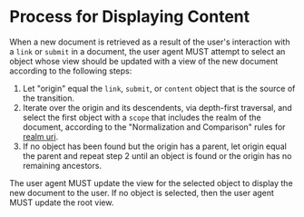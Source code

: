 # Process for Displaying Content

When a new document is retrieved as a result of the user's interaction with a `link` or `submit` in a document, the user agent MUST attempt to select an object whose view should be updated with a view of the new document according to the following steps:

1. Let "origin" equal the `link`, `submit`, or `content` object that is the source of the transition.
2. Iterate over the origin and its descendents, via depth-first traversal, and select the first object with a `scope` that includes the realm of the document, according to the "Normalization and Comparison" rules for [realm uri](#realm-uri).
3. If no object has been found but the origin has a parent, let origin equal the parent and repeat step 2 until an object is found or the origin has no remaining ancestors.

The user agent MUST update the view for the selected object to display the new document to the user. If no object is selected, then the user agent MUST update the root view.
